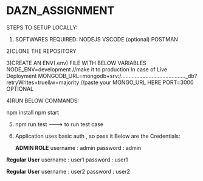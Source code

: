 # DAZN_ASSIGNMENT

STEPS TO SETUP LOCALLY:

1) SOFTWARES REQUIRED:
NODEJS
VSCODE (optional)
POSTMAN

2)CLONE THE REPOSITORY

3)CREATE AN ENV(.env) FILE WITH BELOW VARIABLES
NODE_ENV=development                               //make it to production In case of Live Deployment 
MONGODB_URL=mongodb+srv:/.........................................._db?retryWrites=true&w=majority       //paste your MONGO_URL HERE
PORT=3000     OPTIONAL

4)RUN BELOW COMMANDS:

npm install
npm start

5) npm run test     ---> to run test case
6) Application uses basic auth , so pass it Below are the Credentials:

   **ADMIN ROLE**
   username  :   admin
   password  :   admin

**Regular User**
   username  :   user1
   password  :   user1

   **Regular User**
   username  :   user2
   password  :   user2



